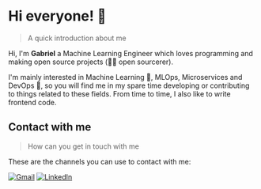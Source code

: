# Hi everyone! 👋

> A quick introduction about me

Hi, I'm __Gabriel__ a Machine Learning Engineer which loves programming and making open source projects (🧙‍♂️ open sourcerer).

I'm mainly interested in Machine Learning 🧠, MLOps, Microservices and DevOps 👷, so you will find me in my spare time developing or contributing to things related to these fields. From time to time, I also like to write frontend code.

## Contact with me

> How can you get in touch with me

These are the channels you can use to contact with me:

[![Gmail](https://img.shields.io/badge/Gmail-D14836?style=for-the-badge&logo=gmail&logoColor=white)](mailto:gmartinbdev@gmail.com)
[![LinkedIn](https://img.shields.io/badge/LinkedIn-0077B5?style=for-the-badge&logo=linkedin&logoColor=white)](https://www.linkedin.com/in/gabrielmbmb)
